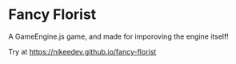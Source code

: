 # Fancy Florist

A GameEngine.js game, and made for imporoving the engine itself!

Try at https://nikeedev.github.io/fancy-florist

